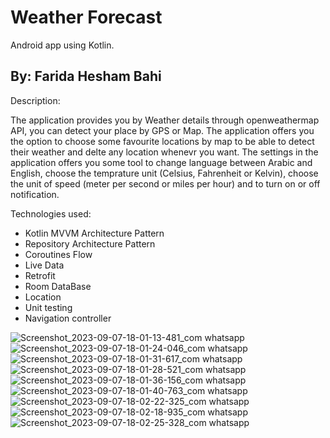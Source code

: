 # Weather Forecast 
Android app using Kotlin.

## By: Farida Hesham Bahi


Description:

The application provides you by Weather details through openweathermap API, you can detect your place by GPS or Map.
The application offers you the option to choose some favourite locations by map to be able to detect their weather and delte any location whenevr you want.
The settings in the application offers you some tool to change language between Arabic and English, choose the temprature unit (Celsius, Fahrenheit or Kelvin), 
choose the unit of speed (meter per second or miles per hour) and to turn on or off notification.

Technologies used: 
- Kotlin MVVM Architecture Pattern
- Repository Architecture Pattern 
- Coroutines Flow
- Live Data
- Retrofit 
- Room DataBase 
- Location 
- Unit testing 
- Navigation controller

![Screenshot_2023-09-07-18-01-13-481_com whatsapp](https://github.com/FaridaBahi/WeatherForecast/assets/121433095/526c4dbc-96d4-4c5a-8a94-031ed969a080)
![Screenshot_2023-09-07-18-01-24-046_com whatsapp](https://github.com/FaridaBahi/WeatherForecast/assets/121433095/085ea268-116d-46ba-8a3d-b50d384ef359)
![Screenshot_2023-09-07-18-01-31-617_com whatsapp](https://github.com/FaridaBahi/WeatherForecast/assets/121433095/842a3f2f-d0e0-4881-9fdc-e5a0d044416f)
![Screenshot_2023-09-07-18-01-28-521_com whatsapp](https://github.com/FaridaBahi/WeatherForecast/assets/121433095/e7951d7a-477a-48d0-8f77-e4a020f6a120)
![Screenshot_2023-09-07-18-01-36-156_com whatsapp](https://github.com/FaridaBahi/WeatherForecast/assets/121433095/d54c286a-49c7-40f3-a8fe-74e08a4e36fb)
![Screenshot_2023-09-07-18-01-40-763_com whatsapp](https://github.com/FaridaBahi/WeatherForecast/assets/121433095/3a090566-0b82-4f11-aae9-3d14972b1a20)
![Screenshot_2023-09-07-18-02-22-325_com whatsapp](https://github.com/FaridaBahi/WeatherForecast/assets/121433095/dbcd1c53-9125-4f25-82e6-90a04d65389b)
![Screenshot_2023-09-07-18-02-18-935_com whatsapp](https://github.com/FaridaBahi/WeatherForecast/assets/121433095/c71475b6-09fa-4769-a7bd-5715661ed682)
![Screenshot_2023-09-07-18-02-25-328_com whatsapp](https://github.com/FaridaBahi/WeatherForecast/assets/121433095/0bb9f891-463e-4448-b893-f8458f7cc491)
